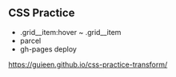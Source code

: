 ## CSS Practice

* .grid__item:hover ~ .grid__item
* parcel
* gh-pages deploy

https://guieen.github.io/css-practice-transform/